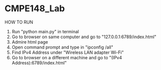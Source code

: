 # CMPE148_Lab
HOW TO RUN
1. Run "python main.py" in terminal
2. Go to browser on same computer and go to "127.0.0.1:6789/index.html"
3. Admire html page
4. Open command prompt and type in "ipconfig /all"
5. Find IPv4 Address under "Wireless LAN adapter Wi-Fi"
6. Go to browser on a different machine and go to "(IPv4 Address):6789/index.html"
